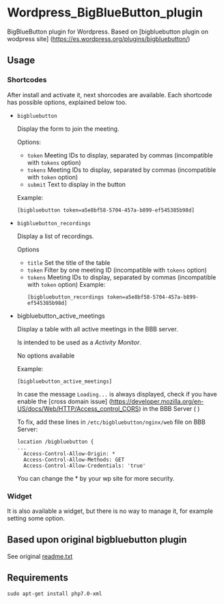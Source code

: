 # Wordpress_BigBlueButton_plugin
BigBlueButton plugin for Wordpress. Based on [bigbluebutton plugin on wodpress site] (https://es.wordpress.org/plugins/bigbluebutton/)

## Usage

### Shortcodes
After install and activate it, next shorcodes are available. Each shortcode has possible options, explained below too.

- `bigbluebutton`

  Display the form to join the meeting.
  
  Options:
    - `token`
    Meeting IDs to display, separated by commas (incompatible with `tokens` option)
    - `tokens`
    Meeting IDs to display, separated by commas (incompatible with `token` option)
    - `submit`
    Text to display in the button
    
  Example:
    ```
    [bigbluebutton token=a5e8bf58-5704-457a-b899-ef545385b98d]
    ```
    
- `bigbluebutton_recordings`

  Display a list of recordings.
  
  Options
  - `title`
    Set the title of the table
  - `token`
    Filter by one meeting ID (incompatible with `tokens` option)
  - `tokens`
    Meeting IDs to display, separated by commas (incompatible with `token` option)
  Example:
    ```
    [bigbluebutton_recordings token=a5e8bf58-5704-457a-b899-ef545385b98d]
    ```
- bigbluebutton_active_meetings

  Display a table with all active meetings in the BBB server.

  Is intended to be used as a *Activity Monitor*.

  No options available
  
  Example:
    ```
    [bigbluebutton_active_meetings]
    ```
    
  In case the message `Loading...` is always displayed, check if you have enable the [cross domain issue] (https://developer.mozilla.org/en-US/docs/Web/HTTP/Access_control_CORS) in the BBB Server (  )
  
  To fix, add these lines in `/etc/bigbluebutton/nginx/web` file on BBB Server:
    ```
    location /bigbluebutton {
    ...
      Access-Control-Allow-Origin: *
      Access-Control-Allow-Methods: GET
      Access-Control-Allow-Credentials: 'true'
    ```
  You can change the * by your wp site for more security.
    
### Widget
It is also available a widget, but there is no way to manage it, for example setting some option.

## Based upon original bigbluebutton plugin ##
See original [readme.txt](../master/readme.txt) 

## Requirements

`sudo apt-get install php7.0-xml`
